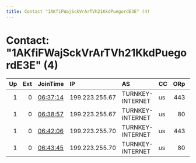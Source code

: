 ```yaml
---
title: Contact "1AKfiFWajSckVrArTVh21KkdPuegordE3E" (4)
---
```


# Contact: "1AKfiFWajSckVrArTVh21KkdPuegordE3E" (4)

|   Up |   Ext | JoinTime                                                                                            | IP             | AS               | CC   |   ORp |   Dirp | OS    | Version   | Nickname   |   eFamMembers |
|-----:|------:|:----------------------------------------------------------------------------------------------------|:---------------|:-----------------|:-----|------:|-------:|:------|:----------|:-----------|--------------:|
|    1 |     0 | [06:37:14](https://metrics.torproject.org/rs.html#details/D0B39840CF57939606B9AAC273D09070842736D4) | 199.223.255.67 | TURNKEY-INTERNET | us   |   443 |      0 | Linux | 0.4.5.10  | elites1    |             5 |
|    1 |     0 | [06:38:57](https://metrics.torproject.org/rs.html#details/E7FB7F21D68B3E598C098E3540B6965DC8D934FC) | 199.223.255.67 | TURNKEY-INTERNET | us   |    80 |      0 | Linux | 0.4.5.10  | elites2    |             5 |
|    1 |     0 | [06:42:06](https://metrics.torproject.org/rs.html#details/450C0729E9EE0176094830AE10B364E8571684FF) | 199.223.255.70 | TURNKEY-INTERNET | us   |   443 |      0 | Linux | 0.4.5.10  | elects1    |             5 |
|    1 |     0 | [06:43:45](https://metrics.torproject.org/rs.html#details/6055FE90C18DD4B2593A9D0E02DDC4D68E9BA62E) | 199.223.255.70 | TURNKEY-INTERNET | us   |    80 |      0 | Linux | 0.4.5.10  | elects2    |             5 |

